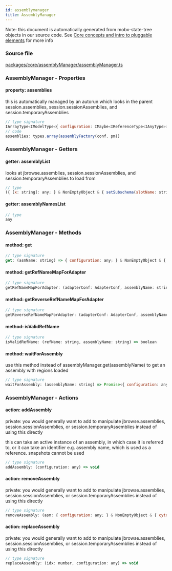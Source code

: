 ```yaml
---
id: assemblymanager
title: AssemblyManager
---
```


Note: this document is automatically generated from mobx-state-tree objects in
our source code. See
[Core concepts and intro to pluggable elements](/docs/developer_guide/) for more
info

### Source file

[packages/core/assemblyManager/assemblyManager.ts](https://github.com/GMOD/jbrowse-components/blob/main/packages/core/assemblyManager/assemblyManager.ts)

### AssemblyManager - Properties

#### property: assemblies

this is automatically managed by an autorun which looks in the parent
session.assemblies, session.sessionAssemblies, and session.temporaryAssemblies

```js
// type signature
IArrayType<IModelType<{ configuration: IMaybe<IReferenceType<IAnyType>>; }, { cytobands: Feature[]; error: unknown; loaded: boolean; loadingP: Promise<void>; lowerCaseRefNameAliases: RefNameAliases; refNameAliases: RefNameAliases; volatileRegions: BasicRegion[]; } & ... 5 more ... & { ...; }, _NotCustomized, _NotCus...
// code
assemblies: types.array(assemblyFactory(conf, pm))
```

### AssemblyManager - Getters

#### getter: assemblyList

looks at jbrowse.assemblies, session.sessionAssemblies, and
session.temporaryAssemblies to load from

```js
// type
({ [x: string]: any; } & NonEmptyObject & { setSubschema(slotName: string, data: unknown): any; } & IStateTreeNode<AnyConfigurationSchemaType>)[]
```

#### getter: assemblyNamesList

```js
// type
any
```

### AssemblyManager - Methods

#### method: get

```js
// type signature
get: (asmName: string) => { configuration: any; } & NonEmptyObject & { cytobands: Feature[]; error: unknown; loaded: boolean; loadingP: Promise<void>; lowerCaseRefNameAliases: RefNameAliases; refNameAliases: RefNameAliases; volatileRegions: BasicRegion[]; } & ... 6 more ... & IStateTreeNode<...>
```

#### method: getRefNameMapForAdapter

```js
// type signature
getRefNameMapForAdapter: (adapterConf: AdapterConf, assemblyName: string, opts: { signal?: AbortSignal; sessionId: string; }) => Promise<any>
```

#### method: getReverseRefNameMapForAdapter

```js
// type signature
getReverseRefNameMapForAdapter: (adapterConf: AdapterConf, assemblyName: string, opts: { signal?: AbortSignal; sessionId: string; }) => Promise<any>
```

#### method: isValidRefName

```js
// type signature
isValidRefName: (refName: string, assemblyName: string) => boolean
```

#### method: waitForAssembly

use this method instead of assemblyManager.get(assemblyName) to get an assembly
with regions loaded

```js
// type signature
waitForAssembly: (assemblyName: string) => Promise<{ configuration: any; } & NonEmptyObject & { cytobands: Feature[]; error: unknown; loaded: boolean; loadingP: Promise<void>; lowerCaseRefNameAliases: RefNameAliases; refNameAliases: RefNameAliases; volatileRegions: BasicRegion[]; } & ... 6 more ... & IStateTreeNode<...>>
```

### AssemblyManager - Actions

#### action: addAssembly

private: you would generally want to add to manipulate jbrowse.assemblies,
session.sessionAssemblies, or session.temporaryAssemblies instead of using this
directly

this can take an active instance of an assembly, in which case it is referred
to, or it can take an identifier e.g. assembly name, which is used as a
reference. snapshots cannot be used

```js
// type signature
addAssembly: (configuration: any) => void
```

#### action: removeAssembly

private: you would generally want to add to manipulate jbrowse.assemblies,
session.sessionAssemblies, or session.temporaryAssemblies instead of using this
directly

```js
// type signature
removeAssembly: (asm: { configuration: any; } & NonEmptyObject & { cytobands: Feature[]; error: unknown; loaded: boolean; loadingP: Promise<void>; lowerCaseRefNameAliases: RefNameAliases; refNameAliases: RefNameAliases; volatileRegions: BasicRegion[]; } & ... 6 more ... & IStateTreeNode<...>) => void
```

#### action: replaceAssembly

private: you would generally want to add to manipulate jbrowse.assemblies,
session.sessionAssemblies, or session.temporaryAssemblies instead of using this
directly

```js
// type signature
replaceAssembly: (idx: number, configuration: any) => void
```
